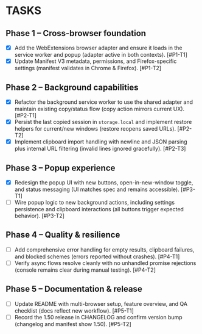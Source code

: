 # TASKS

## Phase 1 – Cross-browser foundation
- [x] Add the WebExtensions browser adapter and ensure it loads in the service worker and popup (adapter active in both contexts). [#P1-T1]
- [x] Update Manifest V3 metadata, permissions, and Firefox-specific settings (manifest validates in Chrome & Firefox). [#P1-T2]

## Phase 2 – Background capabilities
- [x] Refactor the background service worker to use the shared adapter and maintain existing copy/status flow (copy action mirrors current UX). [#P2-T1]
- [x] Persist the last copied session in `storage.local` and implement restore helpers for current/new windows (restore reopens saved URLs). [#P2-T2]
- [x] Implement clipboard import handling with newline and JSON parsing plus internal URL filtering (invalid lines ignored gracefully). [#P2-T3]

## Phase 3 – Popup experience
- [x] Redesign the popup UI with new buttons, open-in-new-window toggle, and status messaging (UI matches spec and remains accessible). [#P3-T1]
- [ ] Wire popup logic to new background actions, including settings persistence and clipboard interactions (all buttons trigger expected behavior). [#P3-T2]

## Phase 4 – Quality & resilience
- [ ] Add comprehensive error handling for empty results, clipboard failures, and blocked schemes (errors reported without crashes). [#P4-T1]
- [ ] Verify async flows resolve cleanly with no unhandled promise rejections (console remains clear during manual testing). [#P4-T2]

## Phase 5 – Documentation & release
- [ ] Update README with multi-browser setup, feature overview, and QA checklist (docs reflect new workflow). [#P5-T1]
- [ ] Record the 1.50 release in CHANGELOG and confirm version bump (changelog and manifest show 1.50). [#P5-T2]
